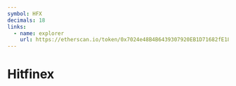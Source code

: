 ```yaml
---
symbol: HFX
decimals: 18
links:
  - name: explorer
    url: https://etherscan.io/token/0x7024e48B4B6439307920EB1D71682fE18262189c
---
```


# Hitfinex

